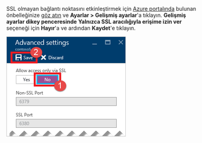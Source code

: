 SSL olmayan bağlantı noktasını etkinleştirmek için [Azure portalında](https://portal.azure.com) bulunan önbelleğinize [göz atın](../articles/redis-cache/cache-configure.md#configure-redis-cache-settings) ve **Ayarlar > Gelişmiş ayarlar**'a tıklayın. **Gelişmiş ayarlar dikey penceresinde** **Yalnızca SSL aracılığıyla erişime izin ver** seçeneği için **Hayır**'a ve ardından **Kaydet**'e tıklayın.

![Redis önbelleği ayarları](media/redis-cache-non-ssl-port/redis-cache-non-ssl-port.png)



<!--HONumber=Sep16_HO3-->



